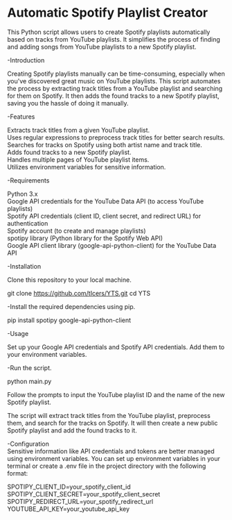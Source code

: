 # Automatic Spotify Playlist Creator
This Python script allows users to create Spotify playlists automatically based on tracks from YouTube playlists.   It simplifies the process of finding and adding songs from YouTube playlists to a new Spotify playlist.

-Introduction  

Creating Spotify playlists manually can be time-consuming, especially when you've discovered great music on YouTube playlists. This script automates the process by extracting track titles from a YouTube playlist and searching for them on Spotify. It then adds the found tracks to a new Spotify playlist, saving you the hassle of doing it manually.  

-Features

Extracts track titles from a given YouTube playlist.  
Uses regular expressions to preprocess track titles for better search results.  
Searches for tracks on Spotify using both artist name and track title.  
Adds found tracks to a new Spotify playlist.  
Handles multiple pages of YouTube playlist items.  
Utilizes environment variables for sensitive information.  


-Requirements  

Python 3.x  
Google API credentials for the YouTube Data API (to access YouTube playlists)  
Spotify API credentials (client ID, client secret, and redirect URL) for authentication  
Spotify account (to create and manage playlists)  
spotipy library (Python library for the Spotify Web API)  
Google API client library (google-api-python-client) for the YouTube Data API  


-Installation  

Clone this repository to your local machine.

git clone https://github.com/tIcers/YTS.git
cd YTS


-Install the required dependencies using pip.

pip install spotipy google-api-python-client


-Usage

Set up your Google API credentials and Spotify API credentials.   Add them to your environment variables.

-Run the script.

python main.py


Follow the prompts to input the YouTube playlist ID and the name of the new Spotify playlist.

The script will extract track titles from the YouTube playlist, preprocess them, and search for the tracks on Spotify.   It will then create a new public Spotify playlist and add the found tracks to it.

-Configuration  
Sensitive information like API credentials and tokens are better managed using environment variables. You can set up environment variables in your terminal or create a .env file in the project directory with the following format:


SPOTIPY_CLIENT_ID=your_spotify_client_id  
SPOTIPY_CLIENT_SECRET=your_spotify_client_secret  
SPOTIPY_REDIRECT_URL=your_spotify_redirect_url  
YOUTUBE_API_KEY=your_youtube_api_key  
